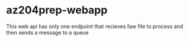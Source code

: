 # az204prep-webapp

This web api has only one endpoint that recieves faw file to process and then sends a message to a queue

